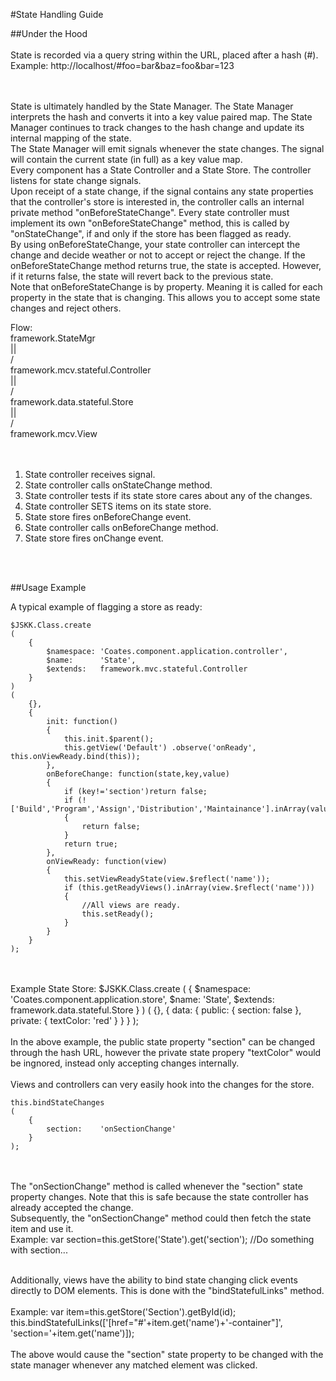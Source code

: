 #State Handling Guide



##Under the Hood
<br>
<br>
State is recorded via a query string within the URL, placed after a hash (#).
<br>
Example:
	http://localhost/#foo=bar&baz=foo&bar=123
<br>
<br>


<br>
State is ultimately handled by the State Manager. The State Manager interprets the hash and converts it into a key value paired map. The State Manager continues to track changes to the hash change and update its internal mapping of the state.
<br>
The State Manager will emit signals whenever the state changes. The signal will contain the current state (in full) as a key value map.
<br>
Every component has a State Controller and a State Store. The controller listens for state change signals.
<br>
Upon receipt of a state change, if the signal contains any state properties that the controller's store is interested in, the controller calls an internal private method "onBeforeStateChange". Every state controller must implement its own "onBeforeStateChange" method, this is called by "onStateChange", if and only if the store has been flagged as ready.
<br>
By using onBeforeStateChange, your state controller can intercept the change and decide weather or not to accept or reject the change. If the onBeforeStateChange method returns true, the state is accepted. However, if it returns false, the state will revert back to the previous state.
<br>
Note that onBeforeStateChange is by property. Meaning it is called for each property in the state that is changing. This allows you to accept some state changes and reject others.
<br>

Flow:<br>
framework.StateMgr<br>
||<br>
\/<br>
framework.mcv.stateful.Controller<br>
||<br>
\/<br>
framework.data.stateful.Store<br>
||<br>
\/<br>
framework.mcv.View<br>
<br>
<br>


1. State controller receives signal.
2. State controller calls onStateChange method.
3. State controller tests if its state store cares about any of the changes.
4. State controller SETS items on its state store.
5. State store fires onBeforeChange event.
6. State controller calls onBeforeChange method.
7. State store fires onChange event.
<br>
<br>




##Usage Example

A typical example of flagging a store as ready:

	$JSKK.Class.create
	(
		{
			$namespace:	'Coates.component.application.controller',
			$name:		'State',
			$extends:	framework.mvc.stateful.Controller
		}
	)
	(
		{},
		{
			init: function()
			{
				this.init.$parent();
				this.getView('Default')	.observe('onReady',	this.onViewReady.bind(this));
			},
			onBeforeChange: function(state,key,value)
			{
				if (key!='section')return false;
				if (!['Build','Program','Assign','Distribution','Maintainance'].inArray(value))
				{
					return false;
				}
				return true;
			},
			onViewReady: function(view)
			{
				this.setViewReadyState(view.$reflect('name'));
				if (this.getReadyViews().inArray(view.$reflect('name')))
				{
					//All views are ready.
					this.setReady();
				}
			}
		}
	);
<br>
<br>
Example State Store:
	$JSKK.Class.create
	(
		{
			$namespace:	'Coates.component.application.store',
			$name:		'State',
			$extends:	framework.data.stateful.Store
		}
	)
	(
		{},
		{
			data:
			{
				public:
				{
					section:	false
				},
				private:
				{
					textColor:	'red'
				}
			}
		}
	);
<br>
<br>
In the above example, the public state property "section" can be changed through the hash URL, however the private state propery "textColor" would be ingnored, instead only accepting changes internally.
<br>
<br>
Views and controllers can very easily hook into the changes for the store.

	this.bindStateChanges
	(
		{
			section:	'onSectionChange'
		}
	);
<br>
<br>
The "onSectionChange" method is called whenever the "section" state property changes. Note that this is safe because the state controller has already accepted the change.
<br>
Subsequently, the "onSectionChange" method could then fetch the state item and use it.
<br>
Example:
	var section=this.getStore('State').get('section');
	//Do something with section...
<br>
<br>

Additionally, views have the ability to bind state changing click events directly to DOM elements. This is done with the "bindStatefulLinks" method.
<br>
<br>
Example:
	var item=this.getStore('Section').getById(id);
	this.bindStatefulLinks(['[href="#'+item.get('name')+'-container"]',	'section='+item.get('name')]);
<br>
<br>
The above would cause the "section" state property to be changed with the state manager whenever any matched element was clicked.